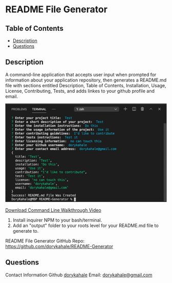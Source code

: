 # README File Generator 
## Table of Contents
  * [Description](#Description)
  * [Questions](#Questions)

## Description
A command-line application that accepts user input
when prompted for information about your application repository, then generates a README.md file with sections entitled Description, Table of Contents, Installation, Usage, License, Contributing, Tests, and adds linkes to your github profile and email.

![Terminal Screenshot](assets/terminalScreenshot.png)

[Download Command Line Walkthrough Video](assets/ReadMeFileGeneratorInstructions.mov)

1. Install inquirer NPM to your bash/terminal.
2. Add an "output" folder to your roots level for your README.md file to generate to.

README File Generator GitHub Repo: 
https://github.com/dorykahale/README-Generator

  ## Questions
  Contact Information
  Github [dorykahale](https://github.com/dorykahale)
  Email: dorykahale@gmail.com